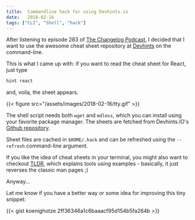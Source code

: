 ```yaml
---
title:  Commandline hack for using Devhints.io
date:   2018-02-16
tags: ["CLI", "Shell", "hack"]
---
```


After listening to episode 283 of [The Changelog Podcast](https://changelog.com/podcast/283), I decided that I want to use the awesome cheat sheet repository at [Devhints](https://devhints.io) on the command-line.

This is what I came up with: if you want to read the cheat sheet for React, just type

```bash
hint react
```

and, voila, the sheet appears.

{{< figure src="/assets/images/2018-02-16/tty.gif"  >}}

The shell script needs both `wget` and `mdless`, which you can install using your favorite package manager. The sheets are fetched from Devhints.IO's [Github repository](https://github.com/hazeorid/devhints.io).

Sheet files are cached in `$HOME/.hack` and can be refreshed using the `--refresh` command-line argument.

If you like the idea of cheat sheets in your terminal, you might also want to checkout [TLDR](https://github.com/tldr-pages/tldr), which explains tools using examples - basically, it just reverses the classic man pages ;)

Anyway...

Let me know if you have a better way or some idea for improving this tiny snippet:

{{< gist koenighotze 2ff36346a1c6baaacf95d154b5fa264b >}}
